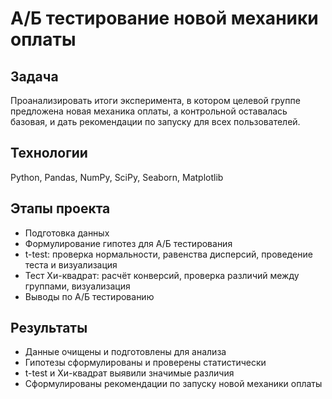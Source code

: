 ﻿# А/Б тестирование новой механики оплаты
 
## Задача
Проанализировать итоги эксперимента, в котором целевой группе предложена новая механика оплаты, а контрольной оставалась базовая, и дать рекомендации по запуску для всех пользователей.

## Технологии
Python, Pandas, NumPy, SciPy, Seaborn, Matplotlib

## Этапы проекта
- Подготовка данных  
- Формулирование гипотез для А/Б тестирования  
- t-test: проверка нормальности, равенства дисперсий, проведение теста и визуализация  
- Тест Хи-квадрат: расчёт конверсий, проверка различий между группами, визуализация  
- Выводы по А/Б тестированию

## Результаты
- Данные очищены и подготовлены для анализа  
- Гипотезы сформулированы и проверены статистически  
- t-test и Хи-квадрат выявили значимые различия  
- Сформулированы рекомендации по запуску новой механики оплаты
